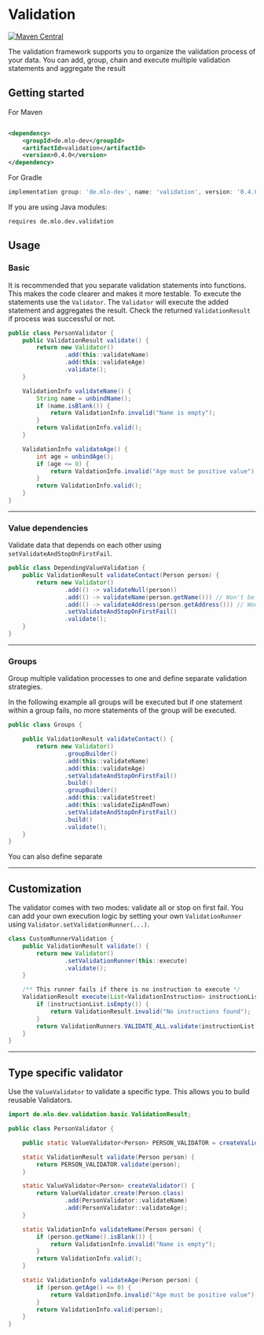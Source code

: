 # Validation

[![Maven Central](https://img.shields.io/maven-central/v/de.mlo-dev/validation.svg)](http://search.maven.org/#search|ga|1|g%3Ade.mlo-dev)

The validation framework supports you to organize the validation process of your data. You can add, group, chain and
execute multiple validation statements and aggregate the result

## Getting started

For Maven

```xml

<dependency>
    <groupId>de.mlo-dev</groupId>
    <artifactId>validation</artifactId>
    <version>0.4.0</version>
</dependency>
```

For Gradle

```gradle
implementation group: 'de.mlo-dev', name: 'validation', version: '0.4.0'
```

If you are using Java modules:

```
requires de.mlo.dev.validation
```

## Usage

### Basic

It is recommended that you separate validation statements into functions. This makes the code clearer and makes it more
testable. To execute the statements use the ```Validator```. The
```Validator``` will execute the added statement and aggregates the result. Check the returned
```ValidationResult``` if process was successful or not.

```java
public class PersonValidator {
    public ValidationResult validate() {
        return new Validator()
                .add(this::validateName)
                .add(this::validateAge)
                .validate();
    }

    ValidationInfo validateName() {
        String name = unbindName();
        if (name.isBlank()) {
            return ValidationInfo.invalid("Name is empty");
        }
        return ValidationInfo.valid();
    }

    ValidationInfo validateAge() {
        int age = unbindAge();
        if (age <= 0) {
            return ValdationInfo.invalid("Age must be positive value");
        }
        return ValidationInfo.valid();
    }
}
```

***

### Value dependencies

Validate data that depends on each other using ```setValidateAndStopOnFirstFail```.

```java
public class DependingValueValidation {
    public ValidationResult validateContact(Person person) {
        return new Validator()
                .add(() -> validateNull(person))
                .add(() -> validateName(person.getName())) // Won't be executed if 'person' was null
                .add(() -> validateAddress(person.getAddress())) // Won't be executed if 'person' was null or 'name' was empty
                .setValidateAndStopOnFirstFail()
                .validate();
    }
}
```

***

### Groups

Group multiple validation processes to one and define separate validation strategies.

In the following example all groups will be executed but if one statement within a group fails, no more statements of
the group will be executed.

```java
public class Groups {

    public ValidationResult validateContact() {
        return new Validator()
                .groupBuilder()
                .add(this::validateName)
                .add(this::validateAge)
                .setValidateAndStopOnFirstFail()
                .build()
                .groupBuilder()
                .add(this::validateStreet)
                .add(this::validateZipAndTown)
                .setValidateAndStopOnFirstFail()
                .build()
                .validate();
    }
}
```

You can also define separate

***

## Customization

The validator comes with two modes: validate all or stop on first fail. You can add your own execution logic by setting
your own ```ValidationRunner``` using
```Validator.setValidationRunner(...)```.

```java
class CustomRunnerValidation {
    public ValidationResult validate() {
        return new Validator()
                .setValidationRunner(this::execute)
                .validate();
    }

    /** This runner fails if there is no instruction to execute */
    ValidationResult execute(List<ValidationInstruction> instructionList) {
        if (instructionList.isEmpty()) {
            return ValidationResult.invalid("No instructions found");
        }
        return ValidationRunners.VALIDATE_ALL.validate(instructionList);
    }
}
```

***

## Type specific validator

Use the ```ValueValidator``` to validate a specific type. This allows you to build reusable Validators.

```java
import de.mlo.dev.validation.basic.ValidationResult;

public class PersonValidator {

    public static ValueValidator<Person> PERSON_VALIDATOR = createValidator();

    static ValidationResult validate(Person person) {
        return PERSON_VALIDATOR.validate(person);
    }

    static ValueValidator<Person> createValidator() {
        return ValueValidator.create(Person.class)
                .add(PersonValidator::validateName)
                .add(PersonValidator::validateAge);
    }

    static ValidationInfo validateName(Person person) {
        if (person.getName().isBlank()) {
            return ValidationInfo.invalid("Name is empty");
        }
        return ValidationInfo.valid();
    }

    static ValidationInfo validateAge(Person person) {
        if (person.getAge() <= 0) {
            return ValdationInfo.invalid("Age must be positive value");
        }
        return ValidationInfo.valid(person);
    }
}
```